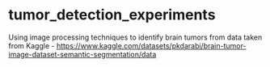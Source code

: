 # tumor_detection_experiments
Using image processing techniques to identify brain tumors from data taken from Kaggle - https://www.kaggle.com/datasets/pkdarabi/brain-tumor-image-dataset-semantic-segmentation/data
